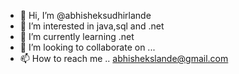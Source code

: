 - 👋 Hi, I’m @abhisheksudhirlande
- 👀 I’m interested in java,sql and .net 
- 🌱 I’m currently learning .net
- 💞️ I’m looking to collaborate on ...
- 📫 How to reach me .. abhishekslande@gmail.com

<!---
abhishekslande/abhishekslande is a ✨ special ✨ repository because its `README.md` (this file) appears on your GitHub profile.
You can click the Preview link to take a look at your changes.
--->
